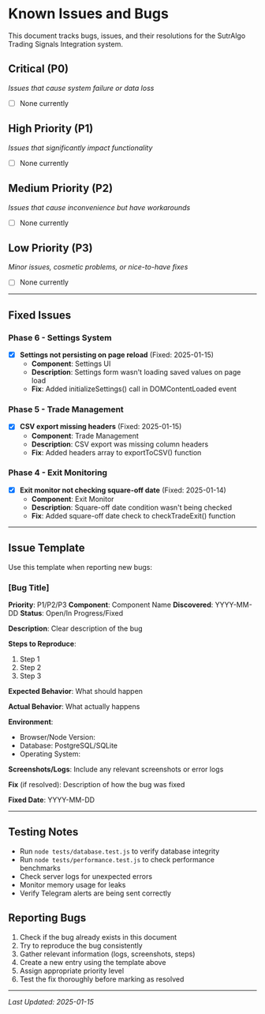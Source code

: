 # Known Issues and Bugs

This document tracks bugs, issues, and their resolutions for the SutrAlgo Trading Signals Integration system.

## Critical (P0)

*Issues that cause system failure or data loss*

- [ ] None currently

## High Priority (P1)

*Issues that significantly impact functionality*

- [ ] None currently

## Medium Priority (P2)

*Issues that cause inconvenience but have workarounds*

- [ ] None currently

## Low Priority (P3)

*Minor issues, cosmetic problems, or nice-to-have fixes*

- [ ] None currently

---

## Fixed Issues

### Phase 6 - Settings System
- [x] **Settings not persisting on page reload** (Fixed: 2025-01-15)
  - **Component**: Settings UI
  - **Description**: Settings form wasn't loading saved values on page load
  - **Fix**: Added initializeSettings() call in DOMContentLoaded event

### Phase 5 - Trade Management
- [x] **CSV export missing headers** (Fixed: 2025-01-15)
  - **Component**: Trade Management
  - **Description**: CSV export was missing column headers
  - **Fix**: Added headers array to exportToCSV() function

### Phase 4 - Exit Monitoring
- [x] **Exit monitor not checking square-off date** (Fixed: 2025-01-14)
  - **Component**: Exit Monitor
  - **Description**: Square-off date condition wasn't being checked
  - **Fix**: Added square-off date check to checkTradeExit() function

---

## Issue Template

Use this template when reporting new bugs:

### [Bug Title]
**Priority**: P1/P2/P3
**Component**: Component Name
**Discovered**: YYYY-MM-DD
**Status**: Open/In Progress/Fixed

**Description**:
Clear description of the bug

**Steps to Reproduce**:
1. Step 1
2. Step 2
3. Step 3

**Expected Behavior**:
What should happen

**Actual Behavior**:
What actually happens

**Environment**:
- Browser/Node Version:
- Database: PostgreSQL/SQLite
- Operating System:

**Screenshots/Logs**:
Include any relevant screenshots or error logs

**Fix** (if resolved):
Description of how the bug was fixed

**Fixed Date**: YYYY-MM-DD

---

## Testing Notes

- Run `node tests/database.test.js` to verify database integrity
- Run `node tests/performance.test.js` to check performance benchmarks
- Check server logs for unexpected errors
- Monitor memory usage for leaks
- Verify Telegram alerts are being sent correctly

## Reporting Bugs

1. Check if the bug already exists in this document
2. Try to reproduce the bug consistently
3. Gather relevant information (logs, screenshots, steps)
4. Create a new entry using the template above
5. Assign appropriate priority level
6. Test the fix thoroughly before marking as resolved

---

*Last Updated: 2025-01-15*
